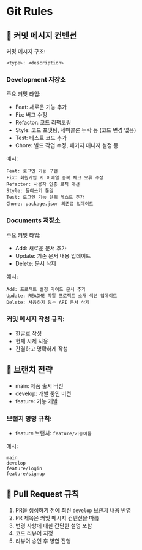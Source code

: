 # Git Rules

## 📝 커밋 메시지 컨벤션

커밋 메시지 구조:
```
<type>: <description>
```

### Development 저장소

주요 커밋 타입:
- Feat: 새로운 기능 추가
- Fix: 버그 수정
- Refactor: 코드 리팩토링
- Style: 코드 포맷팅, 세미콜론 누락 등 (코드 변경 없음)
- Test: 테스트 코드 추가
- Chore: 빌드 작업 수정, 패키지 매니저 설정 등

예시:
```
Feat: 로그인 기능 구현
Fix: 회원가입 시 이메일 중복 체크 오류 수정
Refactor: 사용자 인증 로직 개선
Style: 들여쓰기 통일
Test: 로그인 기능 단위 테스트 추가
Chore: package.json 의존성 업데이트
```

### Documents 저장소

주요 커밋 타입:
- Add: 새로운 문서 추가
- Update: 기존 문서 내용 업데이트
- Delete: 문서 삭제

예시:
```
Add: 프로젝트 설정 가이드 문서 추가
Update: README 파일 프로젝트 소개 섹션 업데이트
Delete: 사용하지 않는 API 문서 삭제
```

### 커밋 메시지 작성 규칙:
- 한글로 작성
- 현재 시제 사용
- 간결하고 명확하게 작성

## 🌿 브랜치 전략

- main: 제품 출시 버전
- develop: 개발 중인 버전
- feature: 기능 개발

### 브랜치 명명 규칙:
- feature 브랜치: `feature/기능이름`

예시:
```
main
develop
feature/login
feature/signup
```
## 🚀 Pull Request 규칙

1. PR을 생성하기 전에 최신 `develop` 브랜치 내용 반영
2. PR 제목은 커밋 메시지 컨벤션을 따름
3. 변경 사항에 대한 간단한 설명 포함
4. 코드 리뷰어 지정
5. 리뷰어 승인 후 병합 진행
